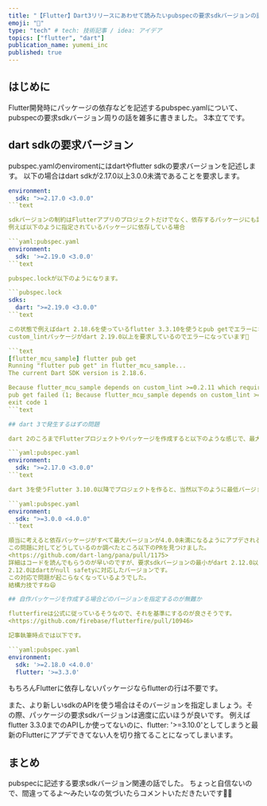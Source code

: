 ```yaml
---
title: "【Flutter】Dart3リリースにあわせて読みたいpubspecの要求sdkバージョンの話"
emoji: "🐙"
type: "tech" # tech: 技術記事 / idea: アイデア
topics: ["flutter", "dart"]
publication_name: yumemi_inc
published: true
---
```

## はじめに

Flutter開発時にパッケージの依存などを記述するpubspec.yamlについて、pubspecの要求sdkバージョン周りの話を雑多に書きました。
3本立てです。

## dart sdkの要求バージョン

pubspec.yamlのenviromentにはdartやflutter sdkの要求バージョンを記述します。
以下の場合はdart sdkが2.17.0以上3.0.0未満であることを要求します。

```yaml:pubspec.yaml
environment:
  sdk: ">=2.17.0 <3.0.0"
```text

sdkバージョンの制約はFlutterアプリのプロジェクトだけでなく、依存するパッケージにも設定されています。
例えば以下のように指定されているパッケージに依存している場合

```yaml:pubspec.yaml
environment:
  sdk: '>=2.19.0 <3.0.0'
```text

pubspec.lockが以下のようになります。

```pubspec.lock
sdks:
  dart: ">=2.19.0 <3.0.0"
```text

この状態で例えばdart 2.18.6を使っているflutter 3.3.10を使うとpub getでエラーになります。
custom_lintパッケージがdart 2.19.0以上を要求しているのでエラーになっています👀

```text
[flutter_mcu_sample] flutter pub get
Running "flutter pub get" in flutter_mcu_sample...              
The current Dart SDK version is 2.18.6.

Because flutter_mcu_sample depends on custom_lint >=0.2.11 which requires SDK version >=2.19.0 <3.0.0, version solving failed.
pub get failed (1; Because flutter_mcu_sample depends on custom_lint >=0.2.11 which requires SDK version >=2.19.0 <3.0.0, version solving failed.)
exit code 1
```text

## dart 3で発生するはずの問題

dart 2のころまでFlutterプロジェクトやパッケージを作成すると以下のような感じで、最大バージョンが3.0.0未満となっていました。

```yaml:pubspec.yaml
environment:
  sdk: ">=2.17.0 <3.0.0"
```text

dart 3を使うFlutter 3.10.0以降でプロジェクトを作ると、当然以下のように最低バージョンが3.0.0以上になるので、上記のような制約のパッケージに依存している場合に制約が満たせなくなります。

```yaml:pubspec.yaml
environment:
  sdk: ">=3.0.0 <4.0.0"
```text

順当に考えると依存パッケージがすべて最大バージョンが4.0.0未満になるようにアプデされる必要があります。
この問題に対してどうしているのか調べたところ以下のPRを見つけました。
<https://github.com/dart-lang/pana/pull/1175>
詳細はコードを読んでもらうのが早いのですが、要求sdkバージョンの最小がdart 2.12.0以上のときに、最大バージョンを3.0.0未満から4.0.0未満に置き換えるようにしています。
2.12.0はdartがnull safetyに対応したバージョンです。
この対応で問題が起こらなくなっているようでした。
結構力技ですね😄

## 自作パッケージを作成する場合どのバージョンを指定するのが無難か

flutterfireは公式に従っているそうなので、それを基準にするのが良さそうです。
<https://github.com/firebase/flutterfire/pull/10946>

記事執筆時点では以下です。

```yaml:pubspec.yaml
environment:
  sdk: '>=2.18.0 <4.0.0'
  flutter: '>=3.3.0'
```

もちろんFlutterに依存しないパッケージならflutterの行は不要です。

また、より新しいsdkのAPIを使う場合はそのバージョンを指定しましょう。その際、パッケージの要求sdkバージョンは適度に広いほうが良いです。
例えばflutter 3.3.0までのAPIしか使ってないのに、flutter: '>=3.10.0'としてしまうと最新のFlutterにアプデできてない人を切り捨てることになってしまいます。

## まとめ

pubspecに記述する要求sdkバージョン関連の話でした。
ちょっと自信ないので、間違ってるよ〜みたいなの気づいたらコメントいただきたいです🙇‍♂️
